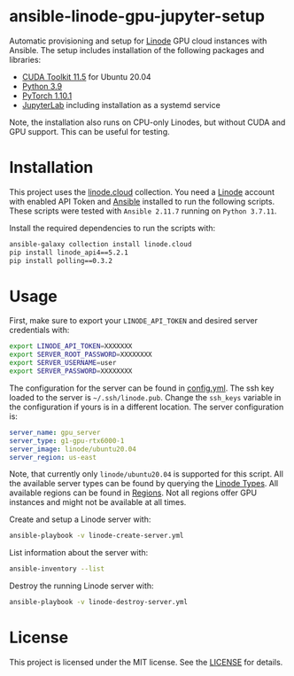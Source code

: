 # ansible-linode-gpu-jupyter-setup

Automatic provisioning and setup for [Linode](https://linode.gvw92c.net/LPg90o) GPU cloud instances with Ansible. The setup includes installation of the following packages and libraries:

- [CUDA Toolkit 11.5](https://developer.nvidia.com/cuda-downloads?target_os=Linux&target_arch=x86_64&Distribution=Ubuntu&target_version=20.04&target_type=deb_local) for Ubuntu 20.04
- [Python 3.9](https://www.python.org/)
- [PyTorch 1.10.1](https://pytorch.org/)
- [JupyterLab](https://jupyterlab.readthedocs.io/en/stable/) including installation as a systemd service

Note, the installation also runs on CPU-only Linodes, but without CUDA and GPU support. This can be useful for testing.

# Installation

This project uses the [linode.cloud](https://github.com/linode/ansible_linode) collection. You need a [Linode](https://linode.gvw92c.net/LPg90o) account with enabled API Token and [Ansible](https://www.ansible.com/) installed to run the following scripts. These scripts were tested with `Ansible 2.11.7` running on `Python 3.7.11`.

Install the required dependencies to run the scripts with:

```bash
ansible-galaxy collection install linode.cloud
pip install linode_api4==5.2.1
pip install polling==0.3.2
```

# Usage

First, make sure to export your `LINODE_API_TOKEN` and desired server credentials with:

```bash
export LINODE_API_TOKEN=XXXXXXX
export SERVER_ROOT_PASSWORD=XXXXXXXX
export SERVER_USERNAME=user
export SERVER_PASSWORD=XXXXXXXX
```

The configuration for the server can be found in [config.yml](config.yml). The ssh key loaded to the server is `~/.ssh/linode.pub`. Change the `ssh_keys` variable in the configuration if yours is in a different location. The server configuration is:

```yml
server_name: gpu_server
server_type: g1-gpu-rtx6000-1
server_image: linode/ubuntu20.04
server_region: us-east
```

Note, that currently only `linode/ubuntu20.04` is supported for this script. All the available server types can be found by querying the [Linode Types](https://www.linode.com/docs/api/linode-types/). All available regions can be found in [Regions](https://www.linode.com/docs/api/regions/). Not all regions offer GPU instances and might not be available at all times.

Create and setup a Linode server with:

```bash
ansible-playbook -v linode-create-server.yml
```

List information about the server with:

```bash
ansible-inventory --list
```

Destroy the running Linode server with:

```bash
ansible-playbook -v linode-destroy-server.yml
```


# License 
This project is licensed under the MIT license. See the [LICENSE](LICENSE) for details.
